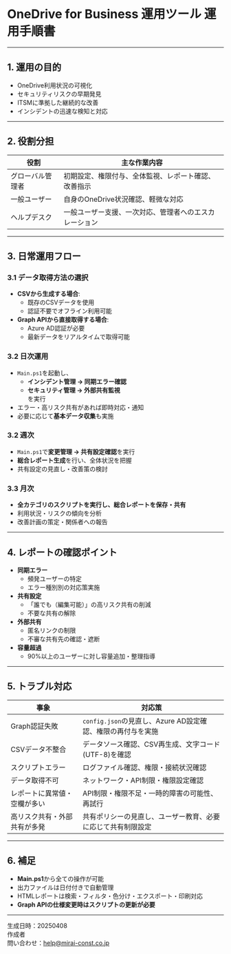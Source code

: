 # OneDrive for Business 運用ツール 運用手順書

---

## 1. 運用の目的

- OneDrive利用状況の可視化  
- セキュリティリスクの早期発見  
- ITSMに準拠した継続的な改善  
- インシデントの迅速な検知と対応

---

## 2. 役割分担

| 役割             | 主な作業内容                                         |
|------------------|----------------------------------------------------|
| グローバル管理者 | 初期設定、権限付与、全体監視、レポート確認、改善指示 |
| 一般ユーザー     | 自身のOneDrive状況確認、軽微な対応                   |
| ヘルプデスク     | 一般ユーザー支援、一次対応、管理者へのエスカレーション |

---

## 3. 日常運用フロー

### 3.1 データ取得方法の選択
- **CSVから生成する場合**:
  - 既存のCSVデータを使用
  - 認証不要でオフライン利用可能
- **Graph APIから直接取得する場合**:
  - Azure AD認証が必要
  - 最新データをリアルタイムで取得可能

### 3.2 日次運用

- `Main.ps1`を起動し、  
  - **インシデント管理 → 同期エラー確認**  
  - **セキュリティ管理 → 外部共有監視**  
  を実行
- エラー・高リスク共有があれば即時対応・通知
- 必要に応じて**基本データ収集**も実施

### 3.2 週次

- `Main.ps1`で**変更管理 → 共有設定確認**を実行
- **総合レポート生成**を行い、全体状況を把握
- 共有設定の見直し・改善策の検討

### 3.3 月次

- **全カテゴリのスクリプトを実行し、総合レポートを保存・共有**
- 利用状況・リスクの傾向を分析
- 改善計画の策定・関係者への報告

---

## 4. レポートの確認ポイント

- **同期エラー**  
  - 頻発ユーザーの特定  
  - エラー種別別の対応策実施
- **共有設定**  
  - 「誰でも（編集可能）」の高リスク共有の削減  
  - 不要な共有の解除
- **外部共有**  
  - 匿名リンクの制限  
  - 不審な共有先の確認・遮断
- **容量超過**  
  - 90%以上のユーザーに対し容量追加・整理指導

---

## 5. トラブル対応

| 事象                           | 対応策                                                         |
|--------------------------------|----------------------------------------------------------------|
| Graph認証失敗                  | `config.json`の見直し、Azure AD設定確認、権限の再付与を実施   |
| CSVデータ不整合                | データソース確認、CSV再生成、文字コード(UTF-8)を確認          |
| スクリプトエラー               | ログファイル確認、権限・接続状況確認                           |
| データ取得不可                 | ネットワーク・API制限・権限設定確認                            |
| レポートに異常値・空欄が多い   | API制限・権限不足・一時的障害の可能性、再試行                  |
| 高リスク共有・外部共有が多発   | 共有ポリシーの見直し、ユーザー教育、必要に応じて共有制限設定   |

---

## 6. 補足

- **Main.ps1**から全ての操作が可能  
- 出力ファイルは日付付きで自動管理  
- HTMLレポートは検索・フィルタ・色分け・エクスポート・印刷対応  
- **Graph APIの仕様変更時はスクリプトの更新が必要**

---

生成日時：20250408  
作成者  
問い合わせ：help@mirai-const.co.jp
